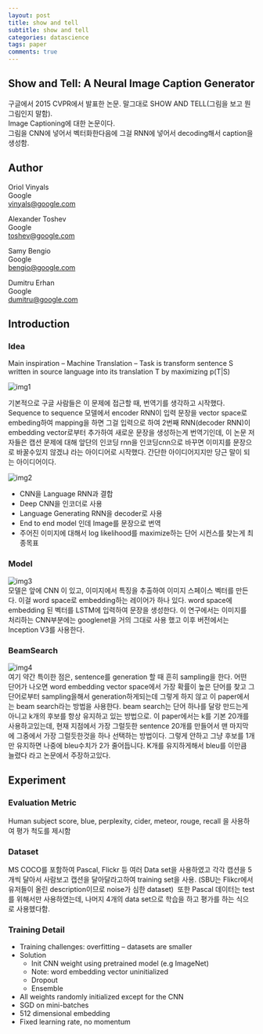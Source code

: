 ```yaml
---
layout: post
title: show and tell
subtitle: show and tell
categories: datascience
tags: paper
comments: true
---
```


## Show and Tell: A Neural Image Caption Generator
구글에서 2015 CVPR에서 발표한 논문. 말그대로 SHOW AND TELL(그림을 보고 뭔그림인지 말함).  
Image Captioning에 대한 논문이다.  
그림을 CNN에 넣어서 벡터화한다음에 그걸 RNN에 넣어서 decoding해서 caption을 생성함.  

## Author
Oriol Vinyals  
Google   
vinyals@google.com   

Alexander Toshev   
Google    
toshev@google.com   

Samy Bengio  
Google  
bengio@google.com  

Dumitru Erhan  
Google  
dumitru@google.com  

## Introduction 
### Idea 
Main inspiration – Machine Translation – Task is transform sentence S written in source language into its translation T by maximizing p(T|S)

![img1](https://www.moongchi.dev/wp-content/images/show-and-tell-1.png)  

기본적으로 구글 사람들은 이 문제에 접근할 때, 번역기를 생각하고 시작했다. Sequence to sequence 모델에서 encoder RNN이 입력 문장을 vector space로 embeding하여 mapping을 하면 그걸 입력으로 하여 2번째 RNN(decoder RNN)이 embedding vector로부터 추가하여 새로운 문장을 생성하는게 번역기인데, 이 논문 저자들은 캡션 문제에 대해 앞단의 인코딩 rnn을 인코딩cnn으로 바꾸면 이미지를 문장으로 바꿀수있지 않겠냐 라는 아이디어로 시작했다. 간단한 아이디어지지만 당근 말이 되는 아이디어이다. 

![img2](https://www.moongchi.dev/wp-content/images/show-and-tell-2.png)  

- CNN을 Language RNN과 결합  
- Deep CNN을 인코더로 사용
- Language Generating RNN을 decoder로 사용
- End to end model 인데 Image를 문장으로 번역
- 주어진 이미지에 대해서 log likelihood를 maximize하는 단어 시컨스를 찾는게 최종목표

### Model
![img3](https://www.moongchi.dev/wp-content/images/show-and-tell-3.png)  
모델은 앞에 CNN 이 있고, 이미지에서 특징을 추출하여 이미지 스페이스 벡터를 만든다. 이걸 word space로 embedding하는 레이어가 하나 있다. word space에 embedding 된 벡터를 LSTM에 입력하여 문장을 생성한다. 이 연구에서는 이미지를 처리하는 CNN부분에는 googlenet을 거의 그대로 사용 했고 이후 버전에서는 Inception V3를 사용한다.

### BeamSearch
![img4](https://www.moongchi.dev/wp-content/images/show-and-tell-4.png)  
여기 약간 특이한 점은, sentence를 generation 할 때 흔히 sampling을 한다. 어떤 단어가 나오면 word embedding vector space에서 가장 확률이 높은 단어를 찾고 그 단어로부터 sampling을해서 generation하게되는데 그렇게 하지 않고 이 paper에서는 beam search라는 방법을 사용한다. beam search는 단어 하나를 달랑 만드는게 아니고 k개의 후보를 항상 유지하고 있는 방법으로. 이 paper에서는 k를 기본 20개를 사용하고있는데, 현재 지점에서 가장 그럴듯한 sentence 20개를 만들어서 맨 마지막에 그중에서 가장 그럴듯한것을 하나 선택하는 방법이다. 
그렇게 안하고 그냥 후보를 1개만 유지하면 나중에 bleu수치가 2가 줄어듭니다. K개를 유지하게해서 bleu를 이만큼 늘렸다 라고 논문에서 주장하고있다. 

## Experiment 
### Evaluation Metric
Human subject score, blue, perplexity, cider, meteor, rouge, recall 을 사용하여 평가 척도를 제시함

### Dataset
MS COCO를 포함하여 Pascal, Flickr 등 여러 Data set을 사용하였고 각각 캡션을 5개씩 달아서 사람보고 캡션을 달아달라고하여 training set을 사용. (SBU는 Flikcr에서 유저들이 올린 description이므로 noise가 심한 dataset)  또한 Pascal 데이터는 test를 위해서만 사용하였는데, 나머지 4개의 data set으로 학습을 하고 평가를 하는 식으로 사용헸다함.

### Training Detail 
- Training challenges: overfitting – datasets are smaller
- Solution
  - Init CNN weight using pretrained model (e.g ImageNet)
  - Note: word embedding vector uninitialized
  - Dropout
  - Ensemble
- All weights randomly initialized except for the CNN
- SGD on mini-batches
- 512 dimensional embedding
- Fixed learning rate, no momentum
